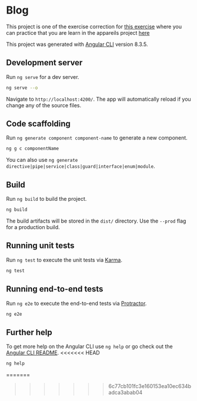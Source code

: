 # Blog

This project is one of the exercise correction for [this exercise](https://openclassrooms.com/fr/courses/4668271-developpez-des-applications-web-avec-angular/6730441-entrainez-vous-en-creant-une-application-de-type-blog) where you can practice that you are learn in the appareils project [here](https://github.com/githubjeremy/exercice-appareils-openclassroom)

This project was generated with [Angular CLI](https://github.com/angular/angular-cli) version 8.3.5.

## Development server

Run `ng serve` for a dev server.
```bash
ng serve --o
```
Navigate to `http://localhost:4200/`. The app will automatically reload if you change any of the source files.

## Code scaffolding

Run `ng generate component component-name` to generate a new component.
```bash
ng g c componentName
```
You can also use `ng generate directive|pipe|service|class|guard|interface|enum|module`.

## Build

Run `ng build` to build the project.
```bash
ng build
```
The build artifacts will be stored in the `dist/` directory. Use the `--prod` flag for a production build.

## Running unit tests

Run `ng test` to execute the unit tests via [Karma](https://karma-runner.github.io).
```bash
ng test
```

## Running end-to-end tests

Run `ng e2e` to execute the end-to-end tests via [Protractor](http://www.protractortest.org/).
```bash
ng e2e
```

## Further help

To get more help on the Angular CLI use `ng help` or go check out the [Angular CLI README](https://github.com/angular/angular-cli/blob/master/README.md).
<<<<<<< HEAD
```bash
ng help
```
=======
>>>>>>> 6c77cb101fc3e160153ea10ec634badca3abab04
